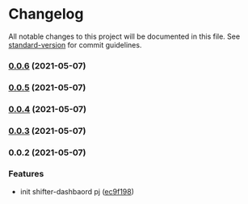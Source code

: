 # Changelog

All notable changes to this project will be documented in this file. See [standard-version](https://github.com/conventional-changelog/standard-version) for commit guidelines.

### [0.0.6](https://github.com/digitalcube/galaxy/compare/@galaxy/shifter-dashboard@v0.0.5...@galaxy/shifter-dashboard@v0.0.6) (2021-05-07)

### [0.0.5](https://github.com/digitalcube/galaxy/compare/@galaxy/shifter-dashboard@v0.0.4...@galaxy/shifter-dashboard@v0.0.5) (2021-05-07)

### [0.0.4](https://github.com/digitalcube/galaxy/compare/@galaxy/shifter-dashboard@v0.0.3...@galaxy/shifter-dashboard@v0.0.4) (2021-05-07)

### [0.0.3](https://github.com/digitalcube/galaxy/compare/@galaxy/shifter-dashboard@v0.0.2...@galaxy/shifter-dashboard@v0.0.3) (2021-05-07)

### 0.0.2 (2021-05-07)


### Features

* init shifter-dashbaord pj ([ec9f198](https://github.com/digitalcube/galaxy/commit/ec9f1982745cb773626a0e771aa3a18986fc194b))
